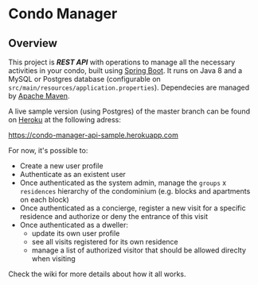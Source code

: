 # Condo Manager

## Overview

This project is **_REST API_** with operations to manage all the necessary activities in your condo, built using [Spring Boot](https://spring.io/projects/spring-boot). It runs on Java 8 and a MySQL or Postgres database (configurable on `src/main/resources/application.properties`). Dependecies are managed by [Apache Maven](https://maven.apache.org). 

A live sample version (using Postgres) of the master branch can be found on [Heroku](https://dashboard.heroku.com/apps) at the following adress: 

https://condo-manager-api-sample.herokuapp.com

For now, it's possible to:

* Create a new user profile
* Authenticate as an existent user
* Once authenticated as the system admin, manage the `groups` x `residences` hierarchy of the condominium (e.g. blocks and apartments on each block)
* Once authenticated as a concierge, register a new visit for a specific residence and authorize or deny the entrance of this visit
* Once authenticated as a dweller:
  * update its own user profile
  * see all visits registered for its own residence
  * manage a list of authorized visitor that should be allowed direclty when visiting

Check the wiki for more details about how it all works.
